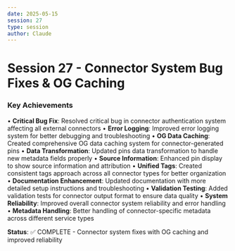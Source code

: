 ```yaml
---
date: 2025-05-15
session: 27
type: session
author: Claude
---
```


# Session 27 - Connector System Bug Fixes & OG Caching

### Key Achievements
• **Critical Bug Fix**: Resolved critical bug in connector authentication system affecting all external connectors
• **Error Logging**: Improved error logging system for better debugging and troubleshooting
• **OG Data Caching**: Created comprehensive OG data caching system for connector-generated pins
• **Data Transformation**: Updated pins data transformation to handle new metadata fields properly
• **Source Information**: Enhanced pin display to show source information and attribution
• **Unified Tags**: Created consistent tags approach across all connector types for better organization
• **Documentation Enhancement**: Updated documentation with more detailed setup instructions and troubleshooting
• **Validation Testing**: Added validation tests for connector output format to ensure data quality
• **System Reliability**: Improved overall connector system reliability and error handling
• **Metadata Handling**: Better handling of connector-specific metadata across different service types

**Status**: ✅ COMPLETE - Connector system fixes with OG caching and improved reliability
